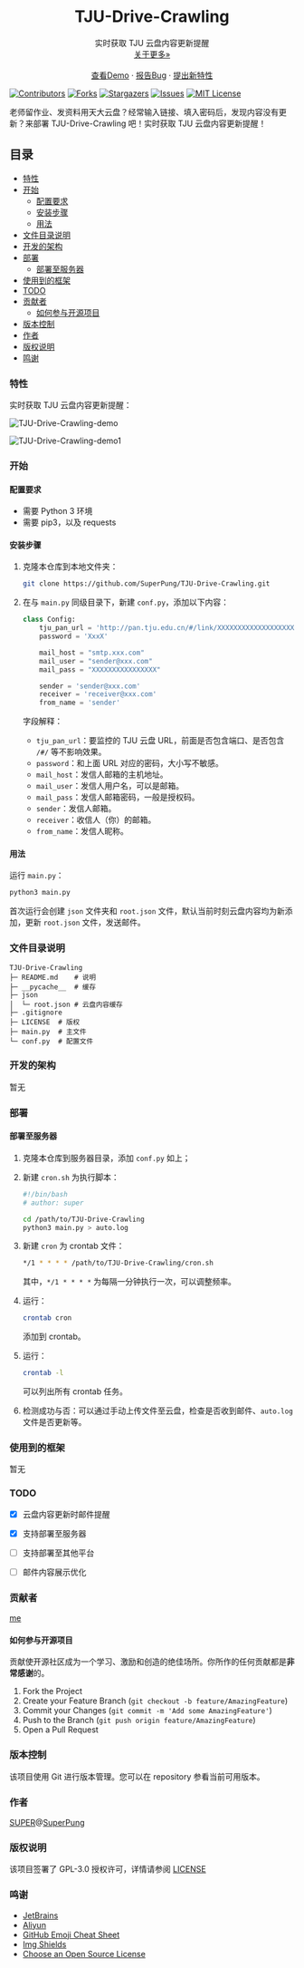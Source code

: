 <p align="center">
  <h1 align="center"> TJU-Drive-Crawling </h1>
  <p align="center">
    实时获取 TJU 云盘内容更新提醒
    <br />
    <a href="https://github.com/SuperPung/TJU-Drive-Crawling">关于更多»</a>
    <br />
    <br />
    <a href="https://github.com/SuperPung/TJU-Drive-Crawling">查看Demo</a>
    ·
    <a href="https://github.com/SuperPung/TJU-Drive-Crawling/issues">报告Bug</a>
    ·
    <a href="https://github.com/SuperPung/TJU-Drive-Crawling/issues">提出新特性</a>
  </p>
</p>

<!-- PROJECT SHIELDS -->

[![Contributors][contributors-shield]][contributors-url]
[![Forks][forks-shield]][forks-url]
[![Stargazers][stars-shield]][stars-url]
[![Issues][issues-shield]][issues-url]
[![MIT License][license-shield]][license-url]

<!-- PROJECT LOGO -->


老师留作业、发资料用天大云盘？经常输入链接、填入密码后，发现内容没有更新？来部署 TJU-Drive-Crawling 吧！实时获取 TJU 云盘内容更新提醒！

## 目录

- [特性](#特性)
- [开始](#开始)
	- [配置要求](#配置要求)
	- [安装步骤](#安装步骤)
	- [用法](#用法)
- [文件目录说明](#文件目录说明)
- [开发的架构](#开发的架构)
- [部署](#部署)
	- [部署至服务器](#部署至服务器)
- [使用到的框架](#使用到的框架)
- [TODO](#TODO)
- [贡献者](#贡献者)
	- [如何参与开源项目](#如何参与开源项目)
- [版本控制](#版本控制)
- [作者](#作者)
- [版权说明](#版权说明)
- [鸣谢](#鸣谢)



### 特性

实时获取 TJU 云盘内容更新提醒：

![TJU-Drive-Crawling-demo](https://super-bucket1.oss-cn-beijing.aliyuncs.com/TJU-Drive-Crawling-demo.PNG)

![TJU-Drive-Crawling-demo1](https://super-bucket1.oss-cn-beijing.aliyuncs.com/TJU-Drive-Crawling-demo1.PNG)



### 开始

#### 配置要求

- 需要 Python 3 环境
- 需要 pip3，以及 requests

#### 安装步骤

1. 克隆本仓库到本地文件夹：

	```sh
	git clone https://github.com/SuperPung/TJU-Drive-Crawling.git
	```
	
2. 在与 `main.py` 同级目录下，新建 `conf.py`，添加以下内容：

	```python
	class Config:
	    tju_pan_url = 'http://pan.tju.edu.cn/#/link/XXXXXXXXXXXXXXXXXXXXXXXXXXXXXX'
	    password = 'XxxX'
	
	    mail_host = "smtp.xxx.com"
	    mail_user = "sender@xxx.com"
	    mail_pass = "XXXXXXXXXXXXXXXX"
	
	    sender = 'sender@xxx.com'
	    receiver = 'receiver@xxx.com'
	    from_name = 'sender'
	```

	字段解释：

	- `tju_pan_url`：要监控的 TJU 云盘 URL，前面是否包含端口、是否包含 `/#/` 等不影响效果。
	- `password`：和上面 URL 对应的密码，大小写不敏感。
	- `mail_host`：发信人邮箱的主机地址。
	- `mail_user`：发信人用户名，可以是邮箱。
	- `mail_pass`：发信人邮箱密码，一般是授权码。
	- `sender`：发信人邮箱。
	- `receiver`：收信人（你）的邮箱。
	- `from_name`：发信人昵称。

#### 用法

运行 `main.py`：

```sh
python3 main.py
```

首次运行会创建 `json` 文件夹和 `root.json` 文件，默认当前时刻云盘内容均为新添加，更新 `root.json` 文件，发送邮件。



### 文件目录说明

```
TJU-Drive-Crawling
├─ README.md	# 说明
├─ __pycache__	# 缓存
├─ json
│  └─ root.json	# 云盘内容缓存
├─ .gitignore
├─ LICENSE	# 版权
├─ main.py	# 主文件
└─ conf.py	# 配置文件

```



### 开发的架构 

暂无



### 部署

#### 部署至服务器

1. 克隆本仓库到服务器目录，添加 `conf.py` 如上；

2. 新建 `cron.sh` 为执行脚本：

	```sh
	#!/bin/bash
	# author: super
	
	cd /path/to/TJU-Drive-Crawling
	python3 main.py > auto.log
	```

3. 新建 `cron` 为 crontab 文件：

	```sh
	*/1 * * * * /path/to/TJU-Drive-Crawling/cron.sh
	```

	其中，`*/1 * * * *` 为每隔一分钟执行一次，可以调整频率。

4. 运行：

	```sh
	crontab cron
	```

	添加到 crontab。

5. 运行：

	```sh
	crontab -l
	```

	可以列出所有 crontab 任务。

6. 检测成功与否：可以通过手动上传文件至云盘，检查是否收到邮件、`auto.log` 文件是否更新等。



### 使用到的框架

暂无



### TODO

- [x] 云盘内容更新时邮件提醒
- [x] 支持部署至服务器
- [ ] 支持部署至其他平台
- [ ] 邮件内容展示优化



### 贡献者

[me](https://github.com/SuperPung)

#### 如何参与开源项目

贡献使开源社区成为一个学习、激励和创造的绝佳场所。你所作的任何贡献都是**非常感谢**的。


1. Fork the Project
2. Create your Feature Branch (`git checkout -b feature/AmazingFeature`)
3. Commit your Changes (`git commit -m 'Add some AmazingFeature'`)
4. Push to the Branch (`git push origin feature/AmazingFeature`)
5. Open a Pull Request



### 版本控制

该项目使用 Git 进行版本管理。您可以在 repository 参看当前可用版本。



### 作者

[SUPER](https://github.com/SuperPung)@[SuperPung](https://blog.superpung.xyz)



### 版权说明

该项目签署了 GPL-3.0 授权许可，详情请参阅 [LICENSE](https://github.com/SuperPung/TJU-Drive-Crawling/blob/master/LICENSE)



### 鸣谢


- [JetBrains](https://www.jetbrains.com)
- [Aliyun](https://www.aliyun.com)
- [GitHub Emoji Cheat Sheet](https://www.webpagefx.com/tools/emoji-cheat-sheet)
- [Img Shields](https://shields.io)
- [Choose an Open Source License](https://choosealicense.com)



<!-- links -->

[your-project-path]:SuperPung/TJU-Drive-Crawling
[contributors-shield]: https://img.shields.io/github/contributors/SuperPung/TJU-Drive-Crawling.svg?style=flat-square
[contributors-url]: https://github.com/SuperPung/TJU-Drive-Crawling/graphs/contributors
[forks-shield]: https://img.shields.io/github/forks/SuperPung/TJU-Drive-Crawling.svg?style=flat-square
[forks-url]: https://github.com/SuperPung/TJU-Drive-Crawling/network/members
[stars-shield]: https://img.shields.io/github/stars/SuperPung/TJU-Drive-Crawling.svg?style=flat-square
[stars-url]: https://github.com/SuperPung/TJU-Drive-Crawling/stargazers
[issues-shield]: https://img.shields.io/github/issues/SuperPung/TJU-Drive-Crawling.svg?style=flat-square
[issues-url]: https://img.shields.io/github/issues/SuperPung/TJU-Drive-Crawling.svg
[license-shield]: https://img.shields.io/github/license/SuperPung/TJU-Drive-Crawling?style=flat-square
[license-url]: https://github.com/SuperPung/TJU-Drive-Crawling/blob/master/LICENSE
